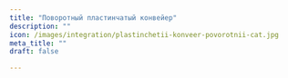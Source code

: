 ```yaml
---
title: "Поворотный пластинчатый конвейер"
description: ""
icon: /images/integration/plastinchetii-konveer-povorotnii-cat.jpg
meta_title: ""
draft: false

---
```

